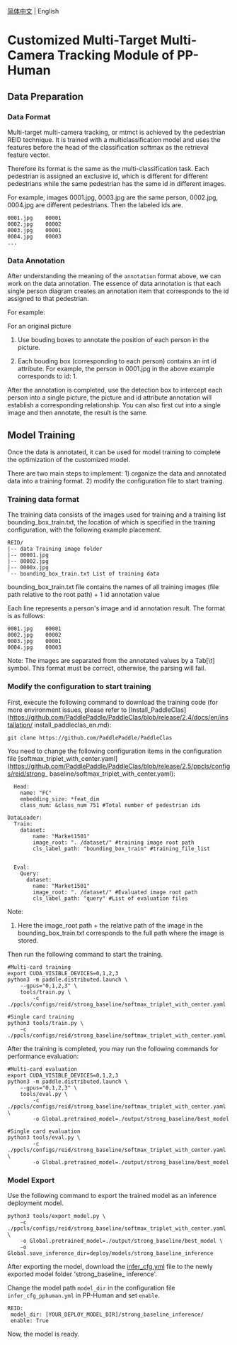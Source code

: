 [简体中文](./pphuman_mtmct.md) | English

# Customized Multi-Target Multi-Camera Tracking Module of PP-Human

## Data Preparation

### Data Format



Multi-target multi-camera tracking, or mtmct is achieved by the pedestrian REID technique. It is trained with a multiclassification model and uses the features before the head of the classification softmax as the retrieval feature vector.

Therefore its format is the same as the multi-classification task. Each pedestrian is assigned an exclusive id, which is different for different pedestrians while the same pedestrian has the same id in different images.

For example, images 0001.jpg, 0003.jpg are the same person, 0002.jpg, 0004.jpg are different pedestrians. Then the labeled ids are.

```
0001.jpg    00001
0002.jpg    00002
0003.jpg    00001
0004.jpg    00003
...
```

### Data Annotation

After understanding the meaning of the `annotation` format above, we can work on the data annotation. The essence of data annotation is that each single person diagram creates an annotation item that corresponds to the id assigned to that pedestrian.

For example:

For an original picture

1) Use bouding boxes to annotate the position of each person in the picture.

2) Each bouding box (corresponding to each person) contains an int id attribute. For example, the person in 0001.jpg in the above example corresponds to id: 1.

After the annotation is completed, use the detection box to intercept each person into a single picture, the picture and id attribute annotation will establish a corresponding relationship. You can also first cut into a single image and then annotate, the result is the same.



## Model Training

Once the data is annotated, it can be used for model training to complete the optimization of the customized model.

There are two main steps to implement: 1) organize the data and annotated data into a training format. 2) modify the configuration file to start training.

### Training data format

The training data consists of the images used for training and a training list bounding_box_train.txt, the location of which is specified in the training configuration, with the following example placement.


```
REID/
|-- data Training image folder
|-- 00001.jpg
|-- 00002.jpg
|-- 0000x.jpg
`-- bounding_box_train.txt List of training data
```

bounding_box_train.txt file contains the names of all training images (file path relative to the root path) + 1 id annotation value

Each line represents a person's image and id annotation result. The format is as follows:

```
0001.jpg    00001
0002.jpg    00002
0003.jpg    00001
0004.jpg    00003
```

Note: The images are separated from the annotated values by a Tab[\t] symbol. This format must be correct, otherwise, the parsing will fail.



### Modify the configuration to start training

First, execute the following command to download the training code (for more environment issues, please refer to [Install_PaddleClas](https://github.com/PaddlePaddle/PaddleClas/blob/release/2.4/docs/en/installation/ install_paddleclas_en.md):

```
git clone https://github.com/PaddlePaddle/PaddleClas
```

You need to change the following configuration items in the configuration file [softmax_triplet_with_center.yaml](https://github.com/PaddlePaddle/PaddleClas/blob/release/2.5/ppcls/configs/reid/strong_ baseline/softmax_triplet_with_center.yaml):

```
  Head:
    name: "FC"
    embedding_size: *feat_dim
    class_num: &class_num 751 #Total number of pedestrian ids

DataLoader:
  Train:
    dataset:
        name: "Market1501"
        image_root: ". /dataset/" #training image root path
        cls_label_path: "bounding_box_train" #training_file_list


  Eval:
    Query:
      dataset:
        name: "Market1501"
        image_root: ". /dataset/" #Evaluated image root path
        cls_label_path: "query" #List of evaluation files
```

Note:

1. Here the image_root path + the relative path of the image in the bounding_box_train.txt corresponds to the full path where the image is stored.

Then run the following command to start the training.

```
#Multi-card training
export CUDA_VISIBLE_DEVICES=0,1,2,3
python3 -m paddle.distributed.launch \
    --gpus="0,1,2,3" \
    tools/train.py \
        -c ./ppcls/configs/reid/strong_baseline/softmax_triplet_with_center.yaml

#Single card training
python3 tools/train.py \
    -c ./ppcls/configs/reid/strong_baseline/softmax_triplet_with_center.yaml
```

After the training is completed, you may run the following commands for performance evaluation:

```
#Multi-card evaluation
export CUDA_VISIBLE_DEVICES=0,1,2,3
python3 -m paddle.distributed.launch \
    --gpus="0,1,2,3" \
    tools/eval.py \
        -c ./ppcls/configs/reid/strong_baseline/softmax_triplet_with_center.yaml \
        -o Global.pretrained_model=./output/strong_baseline/best_model

#Single card evaluation
python3 tools/eval.py \
        -c ./ppcls/configs/reid/strong_baseline/softmax_triplet_with_center.yaml \
        -o Global.pretrained_model=./output/strong_baseline/best_model
```

### Model Export

Use the following command to export the trained model as an inference deployment model.

```
python3 tools/export_model.py \
    -c ./ppcls/configs/reid/strong_baseline/softmax_triplet_with_center.yaml \
    -o Global.pretrained_model=./output/strong_baseline/best_model \
    -o Global.save_inference_dir=deploy/models/strong_baseline_inference
```

After exporting the model, download the [infer_cfg.yml](https://bj.bcebos.com/v1/paddledet/models/pipeline/REID/infer_cfg.yml) file to the newly exported model folder 'strong_baseline_ inference'.

Change the model path `model_dir` in the configuration file `infer_cfg_pphuman.yml` in PP-Human and set `enable`.

```
REID:
 model_dir: [YOUR_DEPLOY_MODEL_DIR]/strong_baseline_inference/
 enable: True
```

Now, the model is ready.
